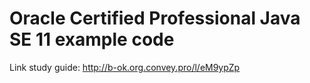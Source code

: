 # Oracle Certified Professional Java SE 11 example code 

Link study guide: http://b-ok.org.convey.pro/l/eM9ypZp